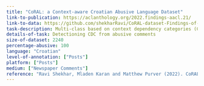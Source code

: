 ```yaml
---
title: "CoRAL: a Context-aware Croatian Abusive Language Dataset"
link-to-publication: https://aclanthology.org/2022.findings-aacl.21/
link-to-data: https://github.com/shekharRavi/CoRAL-dataset-Findings-of-the-ACL-AACL-IJCNLP-2022
task-description: Multi-class based on context dependency categories (CDC)
details-of-task: Detectioning CDC from abusive comments
size-of-dataset: 2240
percentage-abusive: 100
language: "Croatian"
level-of-annotation: ["Posts"]
platform: ["Posts"]
medium: ["Newspaper Comments"]
reference: "Ravi Shekhar, Mladen Karan and Matthew Purver (2022). CoRAL: a Context-aware Croatian Abusive Language Dataset. Findings of the ACL: AACL-IJCNLP."
---
```

